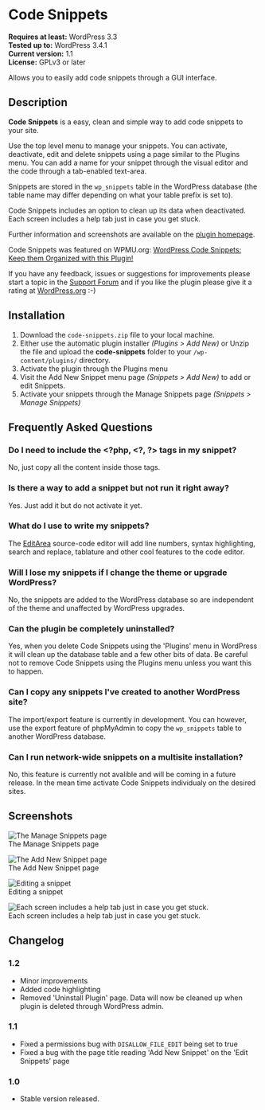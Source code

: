 Code Snippets
=============

**Requires at least:** WordPress 3.3   
**Tested up to:** WordPress 3.4.1   
**Current version:** 1.1   
**License:** GPLv3 or later   

Allows you to easily add code snippets through a GUI interface.

Description
-----------

**Code Snippets** is a easy, clean and simple way to add code snippets to your site. 

Use the top level menu to manage your snippets. You can activate, deactivate, edit and delete snippets using a page similar to the Plugins menu. You can add a name for your snippet through the visual editor and the code through a tab-enabled text-area.

Snippets are stored in the `wp_snippets` table in the WordPress database (the table name may differ depending on what your table prefix is set to).

Code Snippets includes an option to clean up its data when deactivated. Each screen includes a help tab just in case you get stuck.

Further information and screenshots are available on the [plugin homepage]( http://bungeshea.wordpress.com/plugins/code-snippets).

Code Snippets was featured on WPMU.org: [WordPress Code Snippets: Keep them Organized with this Plugin!](http://wpmu.org/wordpress-code-snippets/)

If you have any feedback, issues or suggestions for improvements please start a topic in the [Support Forum](http://wordpress.org/support/plugin/code-snippets) and if you like the plugin please give it a rating at [WordPress.org](http://wordpress.org/extend/plugins/code-snippets) :-)

Installation
------------

1. Download the `code-snippets.zip` file to your local machine.
2. Either use the automatic plugin installer *(Plugins > Add New)* or Unzip the file and upload the **code-snippets** folder to your `/wp-content/plugins/` directory.
3. Activate the plugin through the Plugins menu
4. Visit the Add New Snippet menu page *(Snippets > Add New)* to add or edit Snippets.
5. Activate your snippets through the Manage Snippets page *(Snippets > Manage Snippets)*

Frequently Asked Questions
--------------------------

### Do I need to include the &lt;?php, &lt;?, ?&gt; tags in my snippet?
No, just copy all the content inside those tags.

### Is there a way to add a snippet but not run it right away?
Yes. Just add it but do not activate it yet.

### What do I use to write my snippets?
The [EditArea](http://www.cdolivet.com/editarea/) source-code editor will add line numbers, syntax highlighting, search and replace, tablature and other cool features to the code editor.

### Will I lose my snippets if I change the theme or upgrade WordPress?
No, the snippets are added to the WordPress database so are independent of the theme and unaffected by WordPress upgrades.

### Can the plugin be completely uninstalled?
Yes, when you delete Code Snippets using the 'Plugins' menu in WordPress it will clean up the database table and a few other bits of data. Be careful not to remove Code Snippets using the Plugins menu unless you want this to happen.

### Can I copy any snippets I've created to another WordPress site?
The import/export feature is currently in development. You can however, use the export feature of phpMyAdmin to copy the `wp_snippets` table to another WordPress database.

### Can I run network-wide snippets on a multisite installation?
No, this feature is currently not avalible and will be coming in a future release. In the mean time activate Code Snippets individualy on the desired sites.

Screenshots
-----------

![The Manage Snippets page](code-snippets/raw/master/screenshot-1.jpg)   
The Manage Snippets page   

![The Add New Snippet page](code-snippets/raw/master/screenshot-2.jpg)   
The Add New Snippet page   

![Editing a snippet](code-snippets/raw/master/screenshot-3.jpg)   
Editing a snippet   

![Each screen includes a help tab just in case you get stuck.](code-snippets/raw/master/screenshot-4.jpg)   
Each screen includes a help tab just in case you get stuck.   

Changelog
---------

### 1.2
* Minor improvements
* Added code highlighting
* Removed 'Uninstall Plugin' page. Data will now be cleaned up when plugin is deleted through WordPress admin.

### 1.1
* Fixed a permissions bug with `DISALLOW_FILE_EDIT` being set to true
* Fixed a bug with the page title reading 'Add New Snippet' on the 'Edit Snippets' page

### 1.0
* Stable version released.